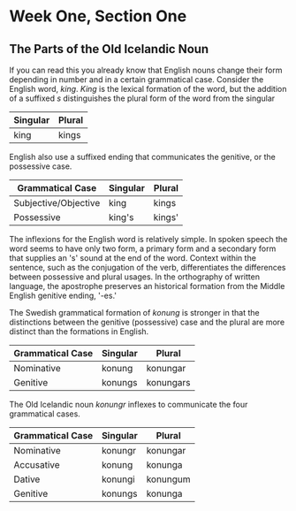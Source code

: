 # Week One, Section One

## The Parts of the Old Icelandic Noun

If you can read this you already know that English nouns change their form depending in number and in a certain grammatical case. Consider the English word, _king_. _King_ is the lexical formation of the word, but the addition of a suffixed _s_ distinguishes the plural form of the word from the singular

 Singular | Plural  
----------|--------|
 king     | kings

English also use a suffixed ending that communicates the genitive, or the possessive case.

Grammatical Case | Singular | Plural
-----------------|----------|--------
Subjective/Objective | king | kings
Possessive | king's | kings'

The inflexions for the English word is relatively simple. In spoken speech the word seems to have only two form, a primary form and a secondary form that supplies an 's' sound at the end of the word. Context within the sentence, such as the conjugation of the verb, differentiates the differences between possessive and plural usages. In the orthography of written language, the apostrophe preserves an historical formation from the Middle English genitive ending, '-es.'

The Swedish grammatical formation of _konung_ is stronger in that the distinctions between the genitive (possessive) case and the plural are more distinct than the formations in English. 

Grammatical Case | Singular | Plural
-----------------|----------|--------
Nominative       | konung   | konungar
Genitive	 | konungs  | konungars

The Old Icelandic noun _konungr_ inflexes to communicate the four grammatical cases. 

Grammatical Case | Singular | Plural
-----------------|----------|--------
Nominative       | konungr  | konungar
Accusative	 | konung   | konunga
Dative           | konungi  | konungum
Genitive         | konungs  | konunga


